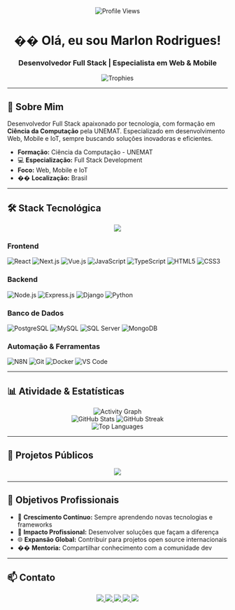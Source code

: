 <div align="center">
  <img src="https://komarev.com/ghpvc/?username=m4rlonr&style=for-the-badge&color=2563EB" alt="Profile Views" />
</div>

<div align="center">
  <h1>�� Olá, eu sou Marlon Rodrigues!</h1>
  <h3> Desenvolvedor Full Stack | Especialista em Web & Mobile</h3>
</div>

<div align="center">
  <img src="https://github-profile-trophy.vercel.app/?username=m4rlonr&theme=algolia&no-frame=true&no-bg=true&margin-w=4&row=1" alt="Trophies" />
</div>

---

## 🚀 Sobre Mim

Desenvolvedor Full Stack apaixonado por tecnologia, com formação em **Ciência da Computação** pela UNEMAT. Especializado em desenvolvimento Web, Mobile e IoT, sempre buscando soluções inovadoras e eficientes.

- **Formação:** Ciência da Computação - UNEMAT
- 💻 **Especialização:** Full Stack Development
- **Foco:** Web, Mobile e IoT
- �� **Localização:** Brasil

---

## 🛠️ Stack Tecnológica

<div align="center">
  <img src="https://skillicons.dev/icons?i=js,ts,react,nextjs,vue,nodejs,express,django,python,postgres,mysql,git,docker,vscode&theme=light" />
</div>

### Frontend
![React](https://img.shields.io/badge/React-20232A?style=for-the-badge&logo=react&logoColor=61DAFB)
![Next.js](https://img.shields.io/badge/Next.js-000000?style=for-the-badge&logo=next.js&logoColor=white)
![Vue.js](https://img.shields.io/badge/Vue.js-35495E?style=for-the-badge&logo=vue.js&logoColor=4FC08D)
![JavaScript](https://img.shields.io/badge/JavaScript-F7DF1E?style=for-the-badge&logo=javascript&logoColor=black)
![TypeScript](https://img.shields.io/badge/TypeScript-007ACC?style=for-the-badge&logo=typescript&logoColor=white)
![HTML5](https://img.shields.io/badge/HTML5-E34F26?style=for-the-badge&logo=html5&logoColor=white)
![CSS3](https://img.shields.io/badge/CSS3-1572B6?style=for-the-badge&logo=css3&logoColor=white)

### Backend
![Node.js](https://img.shields.io/badge/Node.js-43853D?style=for-the-badge&logo=node.js&logoColor=white)
![Express.js](https://img.shields.io/badge/Express.js-404D59?style=for-the-badge&logo=express&logoColor=white)
![Django](https://img.shields.io/badge/Django-092E20?style=for-the-badge&logo=django&logoColor=white)
![Python](https://img.shields.io/badge/Python-3776AB?style=for-the-badge&logo=python&logoColor=white)

### Banco de Dados
![PostgreSQL](https://img.shields.io/badge/PostgreSQL-316192?style=for-the-badge&logo=postgresql&logoColor=white)
![MySQL](https://img.shields.io/badge/MySQL-4479A1?style=for-the-badge&logo=mysql&logoColor=white)
![SQL Server](https://img.shields.io/badge/SQL_Server-CC2927?style=for-the-badge&logo=microsoft-sql-server&logoColor=white)
![MongoDB](https://img.shields.io/badge/MongoDB-4EA94B?style=for-the-badge&logo=mongodb&logoColor=white)

### Automação & Ferramentas
![N8N](https://img.shields.io/badge/N8N-000000?style=for-the-badge&logo=n8n&logoColor=white)
![Git](https://img.shields.io/badge/Git-F05032?style=for-the-badge&logo=git&logoColor=white)
![Docker](https://img.shields.io/badge/Docker-2496ED?style=for-the-badge&logo=docker&logoColor=white)
![VS Code](https://img.shields.io/badge/VS_Code-007ACC?style=for-the-badge&logo=visual-studio-code&logoColor=white)

---

## 📊 Atividade & Estatísticas

<div align="center">
  <img src="https://github-readme-activity-graph.vercel.app/graph?username=m4rlonr&theme=github-compact&hide_border=true&area=true" alt="Activity Graph" />
</div>

<div align="center">
  <img src="https://github-readme-stats.vercel.app/api?username=m4rlonr&show_icons=true&theme=github_dark&hide_border=true&include_all_commits=true&count_private=true&custom_title=Estatísticas%20do%20GitHub" alt="GitHub Stats" />
  <img src="https://github-readme-streak-stats.herokuapp.com/?user=m4rlonr&theme=github-dark&hide_border=true&stroke=0000&background=0D1117&ring=5BCDEC&fire=5BCDEC&currStreakNum=5BCDEC&sideNums=5BCDEC&currStreakLabel=5BCDEC&sideLabels=5BCDEC&dates=5BCDEC" alt="GitHub Streak" />
</div>

<div align="center">
  <img src="https://github-readme-stats.vercel.app/api/top-langs/?username=m4rlonr&layout=compact&theme=github_dark&hide_border=true&langs_count=8&include_all_commits=true&count_private=true" alt="Top Languages" />
</div>

---

## 🌟 Projetos Públicos

<div align="center">
  <a href="https://github.com/m4rlonr/portfolio">
    <img src="https://github-readme-stats.vercel.app/api/pin/?username=m4rlonr&repo=portfolio&theme=github_dark" />
  </a>
</div>

---

## 🎯 Objetivos Profissionais

- 🚀 **Crescimento Contínuo:** Sempre aprendendo novas tecnologias e frameworks
- 💼 **Impacto Profissional:** Desenvolver soluções que façam a diferença
- 🌐 **Expansão Global:** Contribuir para projetos open source internacionais
- �� **Mentoria:** Compartilhar conhecimento com a comunidade dev

---

## 📫 Contato

<div align="center">
  <a href="mailto:mrl.rodrigues2000@gmail.com">
    <img src="https://img.shields.io/badge/Gmail-D14836?style=for-the-badge&logo=gmail&logoColor=white" />
  </a>
  <a href="https://api.whatsapp.com/send?phone=+5565984060387">
    <img src="https://img.shields.io/badge/WhatsApp-25D366?style=for-the-badge&logo=whatsapp&logoColor=white" />
  </a>
  <a href="https://www.linkedin.com/in/seu-linkedin">
    <img src="https://img.shields.io/badge/LinkedIn-0077B5?style=for-the-badge&logo=linkedin&logoColor=white" />
  </a>
  <a href="https://m4rlonr.github.io/#/">
    <img src="https://img.shields.io/badge/Portfolio-000000?style=for-the-badge&logo=About.me&logoColor=white" />
  </a>
  <a href="https://codecommr.com.br">
    <img src="https://img.shields.io/badge/CodeCommR-FF6B6B?style=for-the-badge&logo=code&logoColor=white" />
  </a>
</div>
